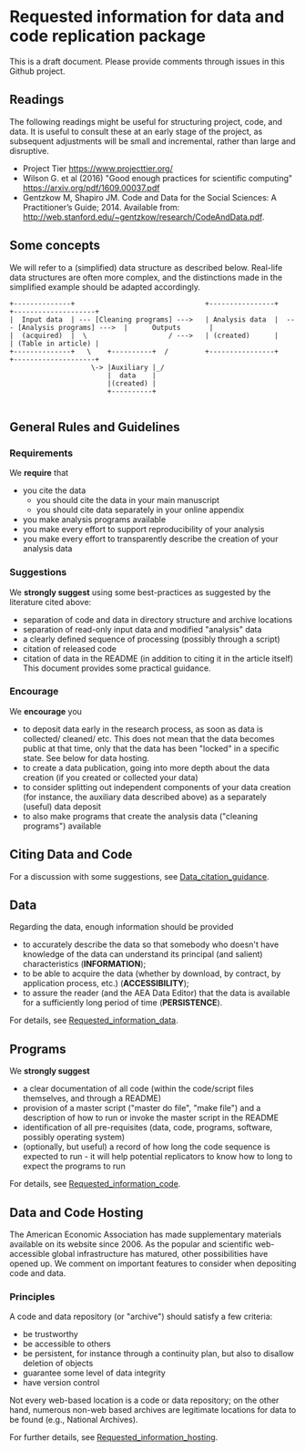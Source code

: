 # Requested information for data and code replication package
This is a draft document. Please provide comments through issues in this Github project.

## Readings
The following readings might be useful for structuring project, code, and data. It is useful to consult these at an early stage of the project, as subsequent adjustments will be small and incremental, rather than large and disruptive.

- Project Tier https://www.projecttier.org/
- Wilson G. et al (2016) "Good enough practices for scientific computing" https://arxiv.org/pdf/1609.00037.pdf
- Gentzkow M, Shapiro JM. Code and Data for the Social Sciences: A Practitioner’s Guide; 2014. Available from: http://web.stanford.edu/~gentzkow/research/CodeAndData.pdf.

## Some concepts
We will refer to a (simplified) data structure as described below. Real-life data structures are often more complex, and the distinctions made in the simplified example should be adapted accordingly.
```
+--------------+                                +----------------+                                +--------------------+
|  Input data  | --- [Cleaning programs] --->   | Analysis data  |  --- [Analysis programs] --->  |      Outputs       |
|  (acquired)  |  \                    / --->   | (created)      |                                | (Table in article) |
+--------------+   \    +----------+  /         +----------------+                                +--------------------+
                    \-> |Auxiliary |_/
                        |  data    |
                        |(created) |
                        +----------+


```

## General Rules and Guidelines
### Requirements
We **require** that
- you cite the data
  - you should cite the data in your main manuscript
  - you should cite data separately in your online appendix
- you make analysis programs available
- you make every effort to support reproducibility of your analysis
- you make every effort to transparently describe the creation of your analysis data

### Suggestions
We **strongly suggest** using some best-practices as suggested by the literature cited above:
- separation of code and data in directory structure and archive locations
- separation of read-only input data and modified "analysis" data
- a clearly defined sequence of processing (possibly through a script)
- citation of released code
- citation of data in the README (in addition to citing it in the article itself)
This document provides some practical guidance.

### Encourage
We **encourage** you
- to deposit data early in the research process, as soon as data is collected/ cleaned/ etc. This does not mean that the data becomes public at that time, only that the data has been "locked" in a specific state. See below for data hosting.
- to create a data publication, going into more depth about the data creation (if you created or collected your data)
- to consider splitting out independent components of your data creation (for instance, the auxiliary data described above) as a separately (useful) data deposit
- to also make programs that create the analysis data ("cleaning programs") available

## Citing Data and Code
For a discussion with some suggestions, see [Data_citation_guidance](Data_citation_guidance.md).

## Data
Regarding the data, enough information should be provided
- to accurately describe the data so that somebody who doesn't have knowledge of the data can understand its principal (and salient) characteristics (**INFORMATION**);
- to be able to acquire the data (whether by download, by contract, by application process, etc.) (**ACCESSIBILITY**);
- to assure the reader (and the AEA Data Editor) that the data is available for a sufficiently long period of time (**PERSISTENCE**).

For details, see [Requested_information_data](Requested_information_data.md).


## Programs
We **strongly suggest**
- a clear documentation of all code (within the code/script files themselves, and through a README)
- provision of a master script ("master do file", "make file") and a description of how to run or invoke the master script in the README
- identification of all pre-requisites (data, code, programs, software, possibly operating system)
- (optionally, but useful) a record of how long the code sequence is expected to run - it will help potential replicators to know how to long to expect the programs to run

For details, see [Requested_information_code](Requested_information_code.md).

## Data and Code Hosting
The American Economic Association has made supplementary materials available on
its website since 2006. As the  popular and scientific web-accessible
global infrastructure has matured, other possibilities have opened up. We comment on important features to consider when depositing code and data.

### Principles
A code and data repository (or "archive") should satisfy a few criteria:
- be trustworthy
- be accessible to others
- be persistent, for instance through a continuity plan, but also to disallow deletion of objects
- guarantee some level of data integrity
- have version control

Not every web-based location is a code or data repository; on the other hand, numerous non-web based archives are legitimate locations for data to be found (e.g., National Archives).

For further details, see [Requested_information_hosting](Requested_information_hosting.md).
